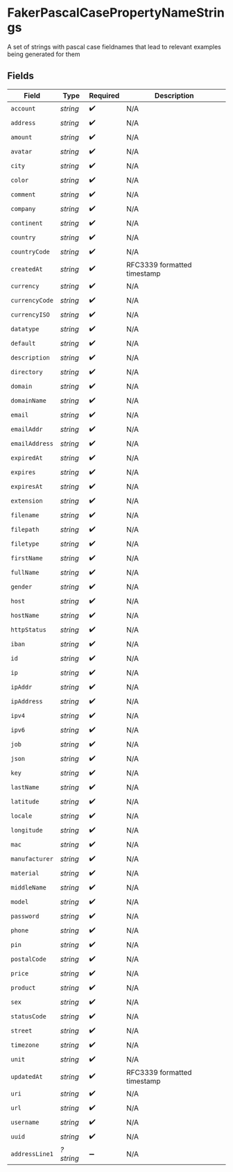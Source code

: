 # FakerPascalCasePropertyNameStrings

A set of strings with pascal case fieldnames that lead to relevant examples being generated for them


## Fields

| Field                       | Type                        | Required                    | Description                 |
| --------------------------- | --------------------------- | --------------------------- | --------------------------- |
| `account`                   | *string*                    | :heavy_check_mark:          | N/A                         |
| `address`                   | *string*                    | :heavy_check_mark:          | N/A                         |
| `amount`                    | *string*                    | :heavy_check_mark:          | N/A                         |
| `avatar`                    | *string*                    | :heavy_check_mark:          | N/A                         |
| `city`                      | *string*                    | :heavy_check_mark:          | N/A                         |
| `color`                     | *string*                    | :heavy_check_mark:          | N/A                         |
| `comment`                   | *string*                    | :heavy_check_mark:          | N/A                         |
| `company`                   | *string*                    | :heavy_check_mark:          | N/A                         |
| `continent`                 | *string*                    | :heavy_check_mark:          | N/A                         |
| `country`                   | *string*                    | :heavy_check_mark:          | N/A                         |
| `countryCode`               | *string*                    | :heavy_check_mark:          | N/A                         |
| `createdAt`                 | *string*                    | :heavy_check_mark:          | RFC3339 formatted timestamp |
| `currency`                  | *string*                    | :heavy_check_mark:          | N/A                         |
| `currencyCode`              | *string*                    | :heavy_check_mark:          | N/A                         |
| `currencyISO`               | *string*                    | :heavy_check_mark:          | N/A                         |
| `datatype`                  | *string*                    | :heavy_check_mark:          | N/A                         |
| `default`                   | *string*                    | :heavy_check_mark:          | N/A                         |
| `description`               | *string*                    | :heavy_check_mark:          | N/A                         |
| `directory`                 | *string*                    | :heavy_check_mark:          | N/A                         |
| `domain`                    | *string*                    | :heavy_check_mark:          | N/A                         |
| `domainName`                | *string*                    | :heavy_check_mark:          | N/A                         |
| `email`                     | *string*                    | :heavy_check_mark:          | N/A                         |
| `emailAddr`                 | *string*                    | :heavy_check_mark:          | N/A                         |
| `emailAddress`              | *string*                    | :heavy_check_mark:          | N/A                         |
| `expiredAt`                 | *string*                    | :heavy_check_mark:          | N/A                         |
| `expires`                   | *string*                    | :heavy_check_mark:          | N/A                         |
| `expiresAt`                 | *string*                    | :heavy_check_mark:          | N/A                         |
| `extension`                 | *string*                    | :heavy_check_mark:          | N/A                         |
| `filename`                  | *string*                    | :heavy_check_mark:          | N/A                         |
| `filepath`                  | *string*                    | :heavy_check_mark:          | N/A                         |
| `filetype`                  | *string*                    | :heavy_check_mark:          | N/A                         |
| `firstName`                 | *string*                    | :heavy_check_mark:          | N/A                         |
| `fullName`                  | *string*                    | :heavy_check_mark:          | N/A                         |
| `gender`                    | *string*                    | :heavy_check_mark:          | N/A                         |
| `host`                      | *string*                    | :heavy_check_mark:          | N/A                         |
| `hostName`                  | *string*                    | :heavy_check_mark:          | N/A                         |
| `httpStatus`                | *string*                    | :heavy_check_mark:          | N/A                         |
| `iban`                      | *string*                    | :heavy_check_mark:          | N/A                         |
| `id`                        | *string*                    | :heavy_check_mark:          | N/A                         |
| `ip`                        | *string*                    | :heavy_check_mark:          | N/A                         |
| `ipAddr`                    | *string*                    | :heavy_check_mark:          | N/A                         |
| `ipAddress`                 | *string*                    | :heavy_check_mark:          | N/A                         |
| `ipv4`                      | *string*                    | :heavy_check_mark:          | N/A                         |
| `ipv6`                      | *string*                    | :heavy_check_mark:          | N/A                         |
| `job`                       | *string*                    | :heavy_check_mark:          | N/A                         |
| `json`                      | *string*                    | :heavy_check_mark:          | N/A                         |
| `key`                       | *string*                    | :heavy_check_mark:          | N/A                         |
| `lastName`                  | *string*                    | :heavy_check_mark:          | N/A                         |
| `latitude`                  | *string*                    | :heavy_check_mark:          | N/A                         |
| `locale`                    | *string*                    | :heavy_check_mark:          | N/A                         |
| `longitude`                 | *string*                    | :heavy_check_mark:          | N/A                         |
| `mac`                       | *string*                    | :heavy_check_mark:          | N/A                         |
| `manufacturer`              | *string*                    | :heavy_check_mark:          | N/A                         |
| `material`                  | *string*                    | :heavy_check_mark:          | N/A                         |
| `middleName`                | *string*                    | :heavy_check_mark:          | N/A                         |
| `model`                     | *string*                    | :heavy_check_mark:          | N/A                         |
| `password`                  | *string*                    | :heavy_check_mark:          | N/A                         |
| `phone`                     | *string*                    | :heavy_check_mark:          | N/A                         |
| `pin`                       | *string*                    | :heavy_check_mark:          | N/A                         |
| `postalCode`                | *string*                    | :heavy_check_mark:          | N/A                         |
| `price`                     | *string*                    | :heavy_check_mark:          | N/A                         |
| `product`                   | *string*                    | :heavy_check_mark:          | N/A                         |
| `sex`                       | *string*                    | :heavy_check_mark:          | N/A                         |
| `statusCode`                | *string*                    | :heavy_check_mark:          | N/A                         |
| `street`                    | *string*                    | :heavy_check_mark:          | N/A                         |
| `timezone`                  | *string*                    | :heavy_check_mark:          | N/A                         |
| `unit`                      | *string*                    | :heavy_check_mark:          | N/A                         |
| `updatedAt`                 | *string*                    | :heavy_check_mark:          | RFC3339 formatted timestamp |
| `uri`                       | *string*                    | :heavy_check_mark:          | N/A                         |
| `url`                       | *string*                    | :heavy_check_mark:          | N/A                         |
| `username`                  | *string*                    | :heavy_check_mark:          | N/A                         |
| `uuid`                      | *string*                    | :heavy_check_mark:          | N/A                         |
| `addressLine1`              | *?string*                   | :heavy_minus_sign:          | N/A                         |